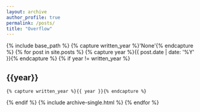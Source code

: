 ```yaml
---
layout: archive
author_profile: true
permalink: /posts/
title: "Overflow"
---
```


{% include base_path %}
{% capture written_year %}'None'{% endcapture %}
{% for post in site.posts %}
  {% capture year %}{{ post.date | date: '%Y' }}{% endcapture %}
  {% if year != written_year %}
  ## {{year}}
    {% capture written_year %}{{ year }}{% endcapture %}
  {% endif %}
  {% include archive-single.html %}
{% endfor %}

